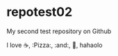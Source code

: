 # repotest02
My second test repository on Github

I love :coffee:, :Pizza:, :and:, :dancer:,
hahaolo
